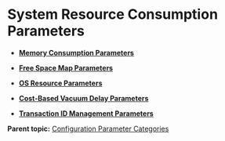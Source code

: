 # System Resource Consumption Parameters 

-   **[Memory Consumption Parameters](../topics/g-memory-consumption-parameters.html)**  

-   **[Free Space Map Parameters](../topics/g-free-space-map-parameters.html)**  

-   **[OS Resource Parameters](../topics/g-os-resource-parameters.html)**  

-   **[Cost-Based Vacuum Delay Parameters](../topics/g-cost-based-vacuum-delay-parameters.html)**  

-   **[Transaction ID Management Parameters](../topics/g-transaction-id-management-parameters.html)**  


**Parent topic:** [Configuration Parameter Categories](../topics/g-configuration-parameter-categories.html)

